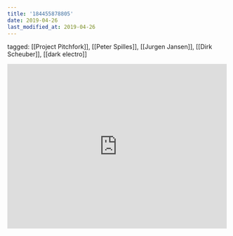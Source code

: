 ```yaml
---
title: '184455878805'
date: 2019-04-26
last_modified_at: 2019-04-26
---
```

tagged: [[Project Pitchfork]], [[Peter Spilles]], [[Jurgen Jansen]], [[Dirk Scheuber]], [[dark electro]]
<iframe allow="accelerometer; autoplay; clipboard-write; encrypted-media; gyroscope; picture-in-picture" allowfullscreen="" frameborder="0" height="375" id="youtube_iframe" src="https://www.youtube.com/embed/QiSCESP9uAk?feature=oembed&amp;enablejsapi=1&amp;origin=https://safe.txmblr.com&amp;wmode=opaque" width="500"></iframe>